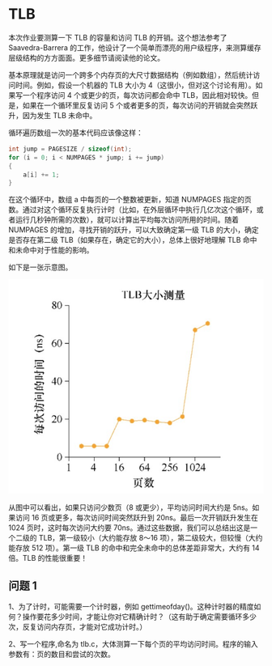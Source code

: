 # TLB

本次作业要测算一下 TLB 的容量和访问 TLB 的开销。这个想法参考了 Saavedra-Barrera 的工作，他设计了一个简单而漂亮的用户级程序，来测算缓存层级结构的方方面面。更多细节请阅读他的论文。

基本原理就是访问一个跨多个内存页的大尺寸数据结构（例如数组），然后统计访问时间。例如，假设一个机器的 TLB 大小为 4（这很小，但对这个讨论有用）。如果写一个程序访问 4 个或更少的页，每次访问都会命中 TLB，因此相对较快。但是，如果在一个循环里反复访问 5 个或者更多的页，每次访问的开销就会突然跃升，因为发生 TLB 未命中。

循环遍历数组一次的基本代码应该像这样：

```c
int jump = PAGESIZE / sizeof(int);
for (i = 0; i < NUMPAGES * jump; i += jump)
{
    a[i] += 1;
}
```

在这个循环中，数组 a 中每页的一个整数被更新，知道 NUMPAGES 指定的页数。通过对这个循环反复执行计时（比如，在外层循环中执行几亿次这个循环，或者运行几秒钟所需的次数），就可以计算出平均每次访问所用的时间。随着 NUMPAGES 的增加，寻找开销的跃升，可以大致确定第一级 TLB 的大小，确定是否存在第二级 TLB（如果存在，确定它的大小），总体上很好地理解 TLB 命中和未命中对于性能的影响。

如下是一张示意图。

![image](./20220108_01_pic_001.jpg)

从图中可以看出，如果只访问少数页（8 或更少），平均访问时间大约是 5ns。如果访问 16 页或更多，每次访问时间突然跃升到 20ns。最后一次开销跃升发生在 1024 页时，这时每次访问大约要 70ns。通过这些数据，我们可以总结出这是一个二级的 TLB，第一级较小（大约能存放 8～16 项），第二级较大，但较慢（大约能存放 512 项）。第一级 TLB 的命中和完全未命中的总体差距非常大，大约有 14 倍。TLB 的性能很重要！

## 问题 1

1、为了计时，可能需要一个计时器，例如 gettimeofday()。这种计时器的精度如何？操作要花多少时间，才能让你对它精确计时？（这有助于确定需要循环多少次，反复访问内存页，才能对它成功计时。）

2、写一个程序,命名为 tlb.c，大体测算一下每个页的平均访问时间。程序的输入参数有：页的数目和尝试的次数。


